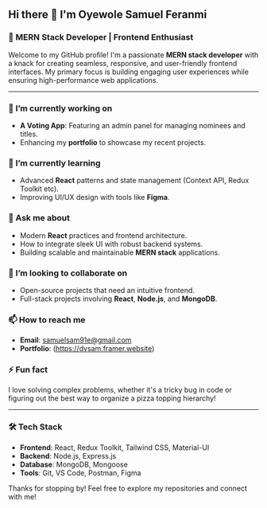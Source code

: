 ## Hi there 👋 I'm Oyewole Samuel Feranmi 

### 🚀 MERN Stack Developer | Frontend Enthusiast  

Welcome to my GitHub profile! I'm a passionate **MERN stack developer** with a knack for creating seamless, responsive, and user-friendly frontend interfaces. My primary focus is building engaging user experiences while ensuring high-performance web applications.  

---

### 🔭 I’m currently working on  
- **A Voting App**: Featuring an admin panel for managing nominees and titles.  
- Enhancing my **portfolio** to showcase my recent projects.  

### 🌱 I’m currently learning  
- Advanced **React** patterns and state management (Context API, Redux Toolkit etc).   
- Improving UI/UX design with tools like **Figma**.  

### 💬 Ask me about  
- Modern **React** practices and frontend architecture.  
- How to integrate sleek UI with robust backend systems.  
- Building scalable and maintainable **MERN stack** applications.  

### 👯 I’m looking to collaborate on  
- Open-source projects that need an intuitive frontend.  
- Full-stack projects involving **React**, **Node.js**, and **MongoDB**.  

### 📫 How to reach me  
- **Email**: samuelsam91e@gmail.com
- **Portfolio**: (https://dvsam.framer.website)  

### ⚡ Fun fact  
I love solving complex problems, whether it's a tricky bug in code or figuring out the best way to organize a pizza topping hierarchy!  

---

### 🛠️ Tech Stack  
- **Frontend**: React, Redux Toolkit, Tailwind CSS, Material-UI  
- **Backend**: Node.js, Express.js  
- **Database**: MongoDB, Mongoose  
- **Tools**: Git, VS Code, Postman, Figma  

Thanks for stopping by! Feel free to explore my repositories and connect with me!  

